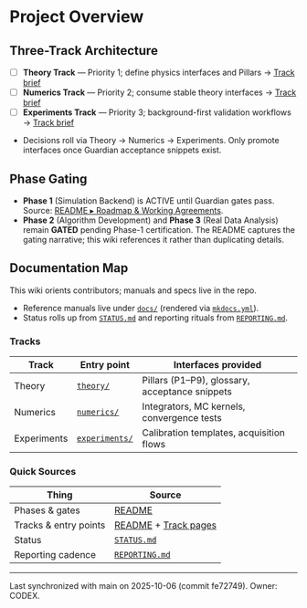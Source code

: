# Project Overview

## Three-Track Architecture
- [ ] **Theory Track** — Priority 1; define physics interfaces and Pillars → [Track brief](Tracks/Theory_Track)
- [ ] **Numerics Track** — Priority 2; consume stable theory interfaces → [Track brief](Tracks/Numerics_Track)
- [ ] **Experiments Track** — Priority 3; background-first validation workflows → [Track brief](Tracks/Experiments_Track)
- Decisions roll via Theory → Numerics → Experiments. Only promote interfaces once Guardian acceptance snippets exist.

## Phase Gating
- **Phase 1** (Simulation Backend) is ACTIVE until Guardian gates pass.  Source: [README ▸ Roadmap & Working Agreements](../blob/main/README.md#roadmap--working-agreements).
- **Phase 2** (Algorithm Development) and **Phase 3** (Real Data Analysis) remain **GATED** pending Phase-1 certification.  The README captures the gating narrative; this wiki references it rather than duplicating details.

## Documentation Map
This wiki orients contributors; manuals and specs live in the repo.
- Reference manuals live under [`docs/`](../tree/main/docs/) (rendered via [`mkdocs.yml`](../blob/main/mkdocs.yml)).
- Status rolls up from [`STATUS.md`](../blob/main/STATUS.md) and reporting rituals from [`REPORTING.md`](../blob/main/REPORTING.md).

### Tracks
| Track | Entry point | Interfaces provided |
| --- | --- | --- |
| Theory | [`theory/`](../tree/main/theory/) | Pillars (P1–P9), glossary, acceptance snippets |
| Numerics | [`numerics/`](../tree/main/numerics/) | Integrators, MC kernels, convergence tests |
| Experiments | [`experiments/`](../tree/main/experiments/) | Calibration templates, acquisition flows |

### Quick Sources
| Thing | Source |
| --- | --- |
| Phases & gates | [README](../blob/main/README.md#roadmap--working-agreements) |
| Tracks & entry points | [README](../blob/main/README.md#tracks) + [Track pages](Tracks/) |
| Status | [`STATUS.md`](../blob/main/STATUS.md) |
| Reporting cadence | [`REPORTING.md`](../blob/main/REPORTING.md) |

---
Last synchronized with main on 2025-10-06 (commit fe72749). Owner: CODEX.
